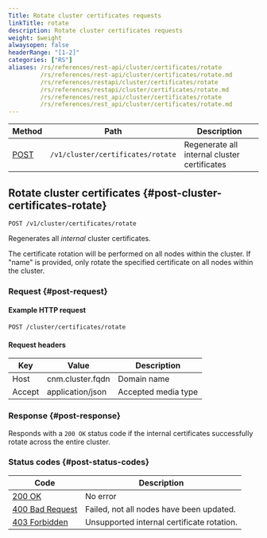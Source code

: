 ```yaml
---
Title: Rotate cluster certificates requests
linkTitle: rotate
description: Rotate cluster certificates requests
weight: $weight
alwaysopen: false
headerRange: "[1-2]"
categories: ["RS"]
aliases: /rs/references/rest-api/cluster/certificates/rotate
         /rs/references/rest-api/cluster/certificates/rotate.md
         /rs/references/restapi/cluster/certificates/rotate
         /rs/references/restapi/cluster/certificates/rotate.md
         /rs/references/rest_api/cluster/certificates/rotate
         /rs/references/rest_api/cluster/certificates/rotate.md
---
```


| Method | Path | Description |
|--------|------|-------------|
| [POST](#post-cluster-certificates-rotate) | `/v1/cluster/certificates/rotate` | Regenerate all internal cluster certificates |

## Rotate cluster certificates {#post-cluster-certificates-rotate}

	POST /v1/cluster/certificates/rotate

Regenerates all _internal_ cluster certificates.

The certificate rotation will be performed on all nodes within the cluster. If
"name" is provided, only rotate the specified certificate on all nodes within the cluster.

### Request {#post-request} 

#### Example HTTP request

	POST /cluster/certificates/rotate

#### Request headers

| Key | Value | Description |
|-----|-------|-------------|
| Host | cnm.cluster.fqdn | Domain name |
| Accept | application/json | Accepted media type |

### Response {#post-response} 

Responds with a `200 OK` status code if the internal certificates successfully rotate across the entire cluster.

### Status codes {#post-status-codes} 

| Code | Description |
|------|-------------|
| [200 OK](http://www.w3.org/Protocols/rfc2616/rfc2616-sec10.html#sec10.2.1) | No error |
| [400 Bad Request](http://www.w3.org/Protocols/rfc2616/rfc2616-sec10.html#sec10.4.1) | Failed, not all nodes have been updated. |
| [403 Forbidden](http://www.w3.org/Protocols/rfc2616/rfc2616-sec10.html#sec10.4.4) | Unsupported internal certificate rotation. |
